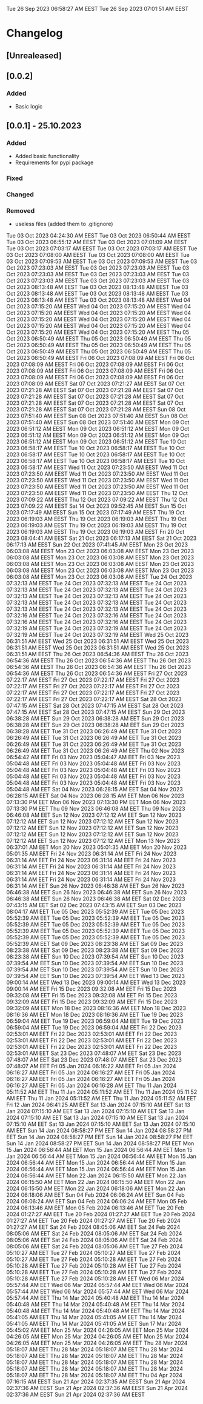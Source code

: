 Tue 26 Sep 2023 06:58:27 AM EEST
Tue 26 Sep 2023 07:01:51 AM EEST
# Changelog
## [Unrealeased]

## [0.0.2]

### Added 

- Basic logic

## [0.0.1] - 25.10.2023

### Added 

- Added basic functionality
- Requirements for pypi package

### Fixed

### Changed

### Removed

- useless files (added them to .gitignore)







Tue 03 Oct 2023 04:24:30 AM EEST
Tue 03 Oct 2023 06:50:44 AM EEST
Tue 03 Oct 2023 06:55:12 AM EEST
Tue 03 Oct 2023 07:01:09 AM EEST
Tue 03 Oct 2023 07:03:17 AM EEST
Tue 03 Oct 2023 07:03:17 AM EEST
Tue 03 Oct 2023 07:08:00 AM EEST
Tue 03 Oct 2023 07:08:00 AM EEST
Tue 03 Oct 2023 07:09:53 AM EEST
Tue 03 Oct 2023 07:09:53 AM EEST
Tue 03 Oct 2023 07:23:03 AM EEST
Tue 03 Oct 2023 07:23:03 AM EEST
Tue 03 Oct 2023 07:23:03 AM EEST
Tue 03 Oct 2023 07:23:03 AM EEST
Tue 03 Oct 2023 07:23:03 AM EEST
Tue 03 Oct 2023 07:23:03 AM EEST
Tue 03 Oct 2023 08:13:48 AM EEST
Tue 03 Oct 2023 08:13:48 AM EEST
Tue 03 Oct 2023 08:13:48 AM EEST
Tue 03 Oct 2023 08:13:48 AM EEST
Tue 03 Oct 2023 08:13:48 AM EEST
Tue 03 Oct 2023 08:13:48 AM EEST
Wed 04 Oct 2023 07:15:20 AM EEST
Wed 04 Oct 2023 07:15:20 AM EEST
Wed 04 Oct 2023 07:15:20 AM EEST
Wed 04 Oct 2023 07:15:20 AM EEST
Wed 04 Oct 2023 07:15:20 AM EEST
Wed 04 Oct 2023 07:15:20 AM EEST
Wed 04 Oct 2023 07:15:20 AM EEST
Wed 04 Oct 2023 07:15:20 AM EEST
Wed 04 Oct 2023 07:15:20 AM EEST
Wed 04 Oct 2023 07:15:20 AM EEST
Thu 05 Oct 2023 06:50:49 AM EEST
Thu 05 Oct 2023 06:50:49 AM EEST
Thu 05 Oct 2023 06:50:49 AM EEST
Thu 05 Oct 2023 06:50:49 AM EEST
Thu 05 Oct 2023 06:50:49 AM EEST
Thu 05 Oct 2023 06:50:49 AM EEST
Thu 05 Oct 2023 06:50:49 AM EEST
Fri 06 Oct 2023 07:08:09 AM EEST
Fri 06 Oct 2023 07:08:09 AM EEST
Fri 06 Oct 2023 07:08:09 AM EEST
Fri 06 Oct 2023 07:08:09 AM EEST
Fri 06 Oct 2023 07:08:09 AM EEST
Fri 06 Oct 2023 07:08:09 AM EEST
Fri 06 Oct 2023 07:08:09 AM EEST
Fri 06 Oct 2023 07:08:09 AM EEST
Sat 07 Oct 2023 07:21:27 AM EEST
Sat 07 Oct 2023 07:21:28 AM EEST
Sat 07 Oct 2023 07:21:28 AM EEST
Sat 07 Oct 2023 07:21:28 AM EEST
Sat 07 Oct 2023 07:21:28 AM EEST
Sat 07 Oct 2023 07:21:28 AM EEST
Sat 07 Oct 2023 07:21:28 AM EEST
Sat 07 Oct 2023 07:21:28 AM EEST
Sat 07 Oct 2023 07:21:28 AM EEST
Sun 08 Oct 2023 07:51:40 AM EEST
Sun 08 Oct 2023 07:51:40 AM EEST
Sun 08 Oct 2023 07:51:40 AM EEST
Sun 08 Oct 2023 07:51:40 AM EEST
Mon 09 Oct 2023 06:51:12 AM EEST
Mon 09 Oct 2023 06:51:12 AM EEST
Mon 09 Oct 2023 06:51:12 AM EEST
Mon 09 Oct 2023 06:51:12 AM EEST
Mon 09 Oct 2023 06:51:12 AM EEST
Mon 09 Oct 2023 06:51:12 AM EEST
Tue 10 Oct 2023 06:58:17 AM EEST
Tue 10 Oct 2023 06:58:17 AM EEST
Tue 10 Oct 2023 06:58:17 AM EEST
Tue 10 Oct 2023 06:58:17 AM EEST
Tue 10 Oct 2023 06:58:17 AM EEST
Tue 10 Oct 2023 06:58:17 AM EEST
Tue 10 Oct 2023 06:58:17 AM EEST
Wed 11 Oct 2023 07:23:50 AM EEST
Wed 11 Oct 2023 07:23:50 AM EEST
Wed 11 Oct 2023 07:23:50 AM EEST
Wed 11 Oct 2023 07:23:50 AM EEST
Wed 11 Oct 2023 07:23:50 AM EEST
Wed 11 Oct 2023 07:23:50 AM EEST
Wed 11 Oct 2023 07:23:50 AM EEST
Wed 11 Oct 2023 07:23:50 AM EEST
Wed 11 Oct 2023 07:23:50 AM EEST
Thu 12 Oct 2023 07:09:22 AM EEST
Thu 12 Oct 2023 07:09:22 AM EEST
Thu 12 Oct 2023 07:09:22 AM EEST
Sat 14 Oct 2023 09:52:45 AM EEST
Sun 15 Oct 2023 07:17:49 AM EEST
Sun 15 Oct 2023 07:17:49 AM EEST
Thu 19 Oct 2023 06:19:03 AM EEST
Thu 19 Oct 2023 06:19:03 AM EEST
Thu 19 Oct 2023 06:19:03 AM EEST
Thu 19 Oct 2023 06:19:03 AM EEST
Thu 19 Oct 2023 06:19:03 AM EEST
Thu 19 Oct 2023 06:19:03 AM EEST
Fri 20 Oct 2023 08:04:41 AM EEST
Sat 21 Oct 2023 06:17:13 AM EEST
Sat 21 Oct 2023 06:17:13 AM EEST
Sun 22 Oct 2023 07:41:45 AM EEST
Mon 23 Oct 2023 06:03:08 AM EEST
Mon 23 Oct 2023 06:03:08 AM EEST
Mon 23 Oct 2023 06:03:08 AM EEST
Mon 23 Oct 2023 06:03:08 AM EEST
Mon 23 Oct 2023 06:03:08 AM EEST
Mon 23 Oct 2023 06:03:08 AM EEST
Mon 23 Oct 2023 06:03:08 AM EEST
Mon 23 Oct 2023 06:03:08 AM EEST
Mon 23 Oct 2023 06:03:08 AM EEST
Mon 23 Oct 2023 06:03:08 AM EEST
Tue 24 Oct 2023 07:32:13 AM EEST
Tue 24 Oct 2023 07:32:13 AM EEST
Tue 24 Oct 2023 07:32:13 AM EEST
Tue 24 Oct 2023 07:32:13 AM EEST
Tue 24 Oct 2023 07:32:13 AM EEST
Tue 24 Oct 2023 07:32:13 AM EEST
Tue 24 Oct 2023 07:32:13 AM EEST
Tue 24 Oct 2023 07:32:13 AM EEST
Tue 24 Oct 2023 07:32:13 AM EEST
Tue 24 Oct 2023 07:32:13 AM EEST
Tue 24 Oct 2023 07:32:16 AM EEST
Tue 24 Oct 2023 07:32:16 AM EEST
Tue 24 Oct 2023 07:32:16 AM EEST
Tue 24 Oct 2023 07:32:16 AM EEST
Tue 24 Oct 2023 07:32:19 AM EEST
Tue 24 Oct 2023 07:32:19 AM EEST
Tue 24 Oct 2023 07:32:19 AM EEST
Tue 24 Oct 2023 07:32:19 AM EEST
Wed 25 Oct 2023 06:31:51 AM EEST
Wed 25 Oct 2023 06:31:51 AM EEST
Wed 25 Oct 2023 06:31:51 AM EEST
Wed 25 Oct 2023 06:31:51 AM EEST
Wed 25 Oct 2023 06:31:51 AM EEST
Thu 26 Oct 2023 06:54:36 AM EEST
Thu 26 Oct 2023 06:54:36 AM EEST
Thu 26 Oct 2023 06:54:36 AM EEST
Thu 26 Oct 2023 06:54:36 AM EEST
Thu 26 Oct 2023 06:54:36 AM EEST
Thu 26 Oct 2023 06:54:36 AM EEST
Thu 26 Oct 2023 06:54:36 AM EEST
Fri 27 Oct 2023 07:22:17 AM EEST
Fri 27 Oct 2023 07:22:17 AM EEST
Fri 27 Oct 2023 07:22:17 AM EEST
Fri 27 Oct 2023 07:22:17 AM EEST
Fri 27 Oct 2023 07:22:17 AM EEST
Fri 27 Oct 2023 07:22:17 AM EEST
Fri 27 Oct 2023 07:22:17 AM EEST
Fri 27 Oct 2023 07:22:17 AM EEST
Sat 28 Oct 2023 07:47:15 AM EEST
Sat 28 Oct 2023 07:47:15 AM EEST
Sat 28 Oct 2023 07:47:15 AM EEST
Sat 28 Oct 2023 07:47:15 AM EEST
Sun 29 Oct 2023 06:38:28 AM EET
Sun 29 Oct 2023 06:38:28 AM EET
Sun 29 Oct 2023 06:38:28 AM EET
Sun 29 Oct 2023 06:38:28 AM EET
Sun 29 Oct 2023 06:38:28 AM EET
Tue 31 Oct 2023 06:26:49 AM EET
Tue 31 Oct 2023 06:26:49 AM EET
Tue 31 Oct 2023 06:26:49 AM EET
Tue 31 Oct 2023 06:26:49 AM EET
Tue 31 Oct 2023 06:26:49 AM EET
Tue 31 Oct 2023 06:26:49 AM EET
Tue 31 Oct 2023 06:26:49 AM EET
Thu 02 Nov 2023 06:54:42 AM EET
Fri 03 Nov 2023 05:04:47 AM EET
Fri 03 Nov 2023 05:04:48 AM EET
Fri 03 Nov 2023 05:04:48 AM EET
Fri 03 Nov 2023 05:04:48 AM EET
Fri 03 Nov 2023 05:04:48 AM EET
Fri 03 Nov 2023 05:04:48 AM EET
Fri 03 Nov 2023 05:04:48 AM EET
Fri 03 Nov 2023 05:04:48 AM EET
Fri 03 Nov 2023 05:04:48 AM EET
Fri 03 Nov 2023 05:04:48 AM EET
Sat 04 Nov 2023 06:28:15 AM EET
Sat 04 Nov 2023 06:28:15 AM EET
Sat 04 Nov 2023 06:28:15 AM EET
Mon 06 Nov 2023 07:13:30 PM EET
Mon 06 Nov 2023 07:13:30 PM EET
Mon 06 Nov 2023 07:13:30 PM EET
Thu 09 Nov 2023 06:46:08 AM EET
Thu 09 Nov 2023 06:46:08 AM EET
Sun 12 Nov 2023 07:12:12 AM EET
Sun 12 Nov 2023 07:12:12 AM EET
Sun 12 Nov 2023 07:12:12 AM EET
Sun 12 Nov 2023 07:12:12 AM EET
Sun 12 Nov 2023 07:12:12 AM EET
Sun 12 Nov 2023 07:12:12 AM EET
Sun 12 Nov 2023 07:12:12 AM EET
Sun 12 Nov 2023 07:12:12 AM EET
Sun 12 Nov 2023 07:12:12 AM EET
Mon 13 Nov 2023 06:37:01 AM EET
Mon 20 Nov 2023 05:01:35 AM EET
Mon 20 Nov 2023 05:01:35 AM EET
Fri 24 Nov 2023 06:31:14 AM EET
Fri 24 Nov 2023 06:31:14 AM EET
Fri 24 Nov 2023 06:31:14 AM EET
Fri 24 Nov 2023 06:31:14 AM EET
Fri 24 Nov 2023 06:31:14 AM EET
Fri 24 Nov 2023 06:31:14 AM EET
Fri 24 Nov 2023 06:31:14 AM EET
Fri 24 Nov 2023 06:31:14 AM EET
Fri 24 Nov 2023 06:31:14 AM EET
Fri 24 Nov 2023 06:31:14 AM EET
Sun 26 Nov 2023 06:46:38 AM EET
Sun 26 Nov 2023 06:46:38 AM EET
Sun 26 Nov 2023 06:46:38 AM EET
Sun 26 Nov 2023 06:46:38 AM EET
Sun 26 Nov 2023 06:46:38 AM EET
Sat 02 Dec 2023 07:43:15 AM EET
Sat 02 Dec 2023 07:43:15 AM EET
Sun 03 Dec 2023 08:04:17 AM EET
Tue 05 Dec 2023 05:52:39 AM EET
Tue 05 Dec 2023 05:52:39 AM EET
Tue 05 Dec 2023 05:52:39 AM EET
Tue 05 Dec 2023 05:52:39 AM EET
Tue 05 Dec 2023 05:52:39 AM EET
Tue 05 Dec 2023 05:52:39 AM EET
Tue 05 Dec 2023 05:52:39 AM EET
Tue 05 Dec 2023 05:52:39 AM EET
Tue 05 Dec 2023 05:52:39 AM EET
Tue 05 Dec 2023 05:52:39 AM EET
Sat 09 Dec 2023 08:23:38 AM EET
Sat 09 Dec 2023 08:23:38 AM EET
Sat 09 Dec 2023 08:23:38 AM EET
Sat 09 Dec 2023 08:23:38 AM EET
Sun 10 Dec 2023 07:39:54 AM EET
Sun 10 Dec 2023 07:39:54 AM EET
Sun 10 Dec 2023 07:39:54 AM EET
Sun 10 Dec 2023 07:39:54 AM EET
Sun 10 Dec 2023 07:39:54 AM EET
Sun 10 Dec 2023 07:39:54 AM EET
Sun 10 Dec 2023 07:39:54 AM EET
Wed 13 Dec 2023 09:00:14 AM EET
Wed 13 Dec 2023 09:00:14 AM EET
Wed 13 Dec 2023 09:00:14 AM EET
Fri 15 Dec 2023 09:32:08 AM EET
Fri 15 Dec 2023 09:32:08 AM EET
Fri 15 Dec 2023 09:32:08 AM EET
Fri 15 Dec 2023 09:32:09 AM EET
Fri 15 Dec 2023 09:32:09 AM EET
Fri 15 Dec 2023 09:32:09 AM EET
Mon 18 Dec 2023 08:16:36 AM EET
Mon 18 Dec 2023 08:16:36 AM EET
Mon 18 Dec 2023 08:16:36 AM EET
Tue 19 Dec 2023 06:59:04 AM EET
Tue 19 Dec 2023 06:59:04 AM EET
Tue 19 Dec 2023 06:59:04 AM EET
Tue 19 Dec 2023 06:59:04 AM EET
Fri 22 Dec 2023 02:53:01 AM EET
Fri 22 Dec 2023 02:53:01 AM EET
Fri 22 Dec 2023 02:53:01 AM EET
Fri 22 Dec 2023 02:53:01 AM EET
Fri 22 Dec 2023 02:53:01 AM EET
Fri 22 Dec 2023 02:53:01 AM EET
Fri 22 Dec 2023 02:53:01 AM EET
Sat 23 Dec 2023 07:48:07 AM EET
Sat 23 Dec 2023 07:48:07 AM EET
Sat 23 Dec 2023 07:48:07 AM EET
Sat 23 Dec 2023 07:48:07 AM EET
Fri 05 Jan 2024 06:16:22 AM EET
Fri 05 Jan 2024 06:16:27 AM EET
Fri 05 Jan 2024 06:16:27 AM EET
Fri 05 Jan 2024 06:16:27 AM EET
Fri 05 Jan 2024 06:16:27 AM EET
Fri 05 Jan 2024 06:16:27 AM EET
Fri 05 Jan 2024 06:16:28 AM EET
Thu 11 Jan 2024 05:11:52 AM EET
Thu 11 Jan 2024 05:11:52 AM EET
Thu 11 Jan 2024 05:11:52 AM EET
Thu 11 Jan 2024 05:11:52 AM EET
Thu 11 Jan 2024 05:11:52 AM EET
Fri 12 Jan 2024 06:41:25 AM EET
Sat 13 Jan 2024 07:15:10 AM EET
Sat 13 Jan 2024 07:15:10 AM EET
Sat 13 Jan 2024 07:15:10 AM EET
Sat 13 Jan 2024 07:15:10 AM EET
Sat 13 Jan 2024 07:15:10 AM EET
Sat 13 Jan 2024 07:15:10 AM EET
Sat 13 Jan 2024 07:15:10 AM EET
Sat 13 Jan 2024 07:15:10 AM EET
Sun 14 Jan 2024 08:58:27 PM EET
Sun 14 Jan 2024 08:58:27 PM EET
Sun 14 Jan 2024 08:58:27 PM EET
Sun 14 Jan 2024 08:58:27 PM EET
Sun 14 Jan 2024 08:58:27 PM EET
Sun 14 Jan 2024 08:58:27 PM EET
Mon 15 Jan 2024 06:56:44 AM EET
Mon 15 Jan 2024 06:56:44 AM EET
Mon 15 Jan 2024 06:56:44 AM EET
Mon 15 Jan 2024 06:56:44 AM EET
Mon 15 Jan 2024 06:56:44 AM EET
Mon 15 Jan 2024 06:56:44 AM EET
Mon 15 Jan 2024 06:56:44 AM EET
Mon 15 Jan 2024 06:56:44 AM EET
Mon 15 Jan 2024 06:56:44 AM EET
Mon 22 Jan 2024 06:15:50 AM EET
Mon 22 Jan 2024 06:15:50 AM EET
Mon 22 Jan 2024 06:15:50 AM EET
Mon 22 Jan 2024 06:15:50 AM EET
Mon 22 Jan 2024 06:18:06 AM EET
Mon 22 Jan 2024 06:18:06 AM EET
Sun 04 Feb 2024 06:06:24 AM EET
Sun 04 Feb 2024 06:06:24 AM EET
Sun 04 Feb 2024 06:06:24 AM EET
Mon 05 Feb 2024 06:13:46 AM EET
Mon 05 Feb 2024 06:13:46 AM EET
Tue 20 Feb 2024 01:27:27 AM EET
Tue 20 Feb 2024 01:27:27 AM EET
Tue 20 Feb 2024 01:27:27 AM EET
Tue 20 Feb 2024 01:27:27 AM EET
Tue 20 Feb 2024 01:27:27 AM EET
Sat 24 Feb 2024 08:05:06 AM EET
Sat 24 Feb 2024 08:05:06 AM EET
Sat 24 Feb 2024 08:05:06 AM EET
Sat 24 Feb 2024 08:05:06 AM EET
Sat 24 Feb 2024 08:05:06 AM EET
Sat 24 Feb 2024 08:05:06 AM EET
Sat 24 Feb 2024 08:05:06 AM EET
Tue 27 Feb 2024 05:10:27 AM EET
Tue 27 Feb 2024 05:10:27 AM EET
Tue 27 Feb 2024 05:10:27 AM EET
Tue 27 Feb 2024 05:10:28 AM EET
Tue 27 Feb 2024 05:10:28 AM EET
Tue 27 Feb 2024 05:10:28 AM EET
Tue 27 Feb 2024 05:10:28 AM EET
Tue 27 Feb 2024 05:10:28 AM EET
Tue 27 Feb 2024 05:10:28 AM EET
Tue 27 Feb 2024 05:10:28 AM EET
Wed 06 Mar 2024 05:57:44 AM EET
Wed 06 Mar 2024 05:57:44 AM EET
Wed 06 Mar 2024 05:57:44 AM EET
Wed 06 Mar 2024 05:57:44 AM EET
Wed 06 Mar 2024 05:57:44 AM EET
Thu 14 Mar 2024 05:40:48 AM EET
Thu 14 Mar 2024 05:40:48 AM EET
Thu 14 Mar 2024 05:40:48 AM EET
Thu 14 Mar 2024 05:40:48 AM EET
Thu 14 Mar 2024 05:40:48 AM EET
Thu 14 Mar 2024 05:41:05 AM EET
Thu 14 Mar 2024 05:41:05 AM EET
Thu 14 Mar 2024 05:41:05 AM EET
Thu 14 Mar 2024 05:41:05 AM EET
Sun 17 Mar 2024 05:45:02 AM EET
Mon 25 Mar 2024 04:26:05 AM EET
Mon 25 Mar 2024 04:26:05 AM EET
Mon 25 Mar 2024 04:26:05 AM EET
Mon 25 Mar 2024 04:26:05 AM EET
Mon 25 Mar 2024 04:26:05 AM EET
Thu 28 Mar 2024 05:18:07 AM EET
Thu 28 Mar 2024 05:18:07 AM EET
Thu 28 Mar 2024 05:18:07 AM EET
Thu 28 Mar 2024 05:18:07 AM EET
Thu 28 Mar 2024 05:18:07 AM EET
Thu 28 Mar 2024 05:18:07 AM EET
Thu 28 Mar 2024 05:18:07 AM EET
Thu 28 Mar 2024 05:18:07 AM EET
Thu 28 Mar 2024 05:18:07 AM EET
Thu 28 Mar 2024 05:18:07 AM EET
Thu 04 Apr 2024 07:16:15 AM EEST
Sun 21 Apr 2024 02:37:35 AM EEST
Sun 21 Apr 2024 02:37:36 AM EEST
Sun 21 Apr 2024 02:37:36 AM EEST
Sun 21 Apr 2024 02:37:36 AM EEST
Sun 21 Apr 2024 02:37:36 AM EEST
